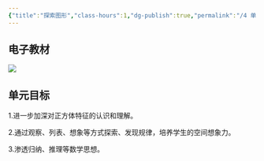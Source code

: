 ```yaml
---
{"title":"探索图形","class-hours":1,"dg-publish":true,"permalink":"/4 单元教学/5B 五下/3-1 探索图形/","dgPassFrontmatter":true,"noteIcon":""}
---
```



## 电子教材

<p class="grid-4">
	<img loading="lazy" decoding="async" src="https://book.pep.com.cn/1221001502141/files/mobile/50.jpg">
</p>

## 单元目标

1.进一步加深对正方体特征的认识和理解。

2.通过观察、列表、想象等方式探索、发现规律，培养学生的空间想象力。

3.渗透归纳、推理等数学思想。
